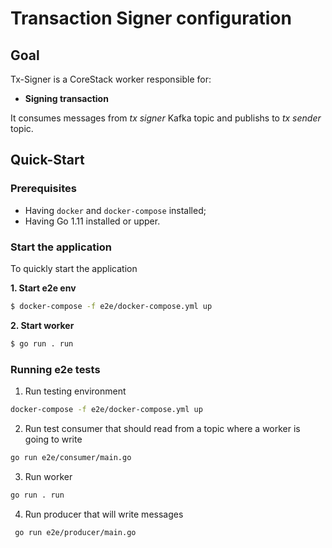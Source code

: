 # Transaction Signer configuration

## Goal

Tx-Signer is a CoreStack worker responsible for: 

- **Signing transaction**

It consumes messages from *tx signer* Kafka topic and publishs to *tx sender* topic.

## Quick-Start

### Prerequisites

- Having ```docker``` and ```docker-compose``` installed;
- Having Go 1.11 installed or upper.

### Start the application

To quickly start the application

**1. Start e2e env**

```sh
$ docker-compose -f e2e/docker-compose.yml up
```

**2. Start worker**

```sh
$ go run . run
```

### Running e2e tests

1. Run testing environment

```bash
docker-compose -f e2e/docker-compose.yml up
```

2. Run test consumer that should read from a topic where a worker is going to write 

```bash
go run e2e/consumer/main.go
```

3. Run worker

```bash
go run . run
```

4. Run producer that will write messages 

```bash
 go run e2e/producer/main.go
```
